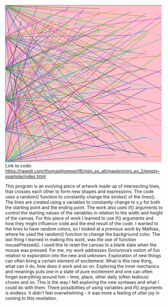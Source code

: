 ![alt text](https://github.com/thomasthomsen16/mini_ex_all/blob/master/mini_ex_2/Mini_ex2_scr.png?raw=true)
Link to code: https://rawgit.com/thomasthomsen16/mini_ex_all/master/mini_ex_2/empty-example/index.html


This program is an evolving piece of artwork made up of intersecting lines, that crosses each other to form new shapes and expressions. The code uses a random() function to constantly change the stroke() of the lines(). The lines are created using a variables to constantly change to x,y for both the starting point and the ending point. The work also uses if()  arguments to control the starting values of the variables in relation to the width and height of the canvas.
    For this piece of work I learned to use if() arguments and how they might influence code and the end result of the code. I wanted to the lines to have random colors, so I looked at a previous work by Mathias, where he used the random() function to change the background color. The last thing I learned in making this work, was the use of function mousePressed(). I used this to reset the canvas to a blank slate when the mouse was pressed.
    For me, my work addresses Goriunova’s notion of fun relation to exploration into the new and unknown. Exploration of new things can often bring a certain element of excitement: What is this new thing, what can it do, how does it work and so on. Exploring the inner mechanics and meanings puts one in a state of pure excitement and one can often forget everything around him – time, place, other daily (often tedious) chores and so. This is the way I felt exploring the new syntaxes and what I could do with them. There possibilities of using variables and if() arguments is endless. It didn’t feel overwhelming – it was more a feeling of utter joy in coming to this revelation. 

